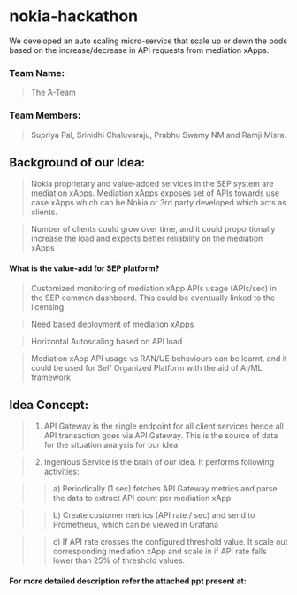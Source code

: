 # nokia-hackathon
We developed an auto scaling micro-service that scale up or down the pods based on the increase/decrease in API requests from mediation xApps.

### Team Name: 
> The A-Team
### Team Members: 
> Supriya Pal, Srinidhi Chaluvaraju, Prabhu Swamy NM and Ramji Misra.


## Background of our Idea:
> Nokia proprietary and value-added services in the SEP system are mediation xApps. Mediation xApps exposes set of APIs towards use case xApps which can be Nokia or 3rd party developed which acts as clients. 

> Number of clients could grow over time, and it could proportionally increase the load and expects better reliability on the mediation xApps

#### What is the value-add for SEP platform?
> Customized monitoring of mediation xApp APIs usage (APIs/sec) in the SEP common dashboard. This could be eventually linked to the licensing

>  Need based deployment of mediation xApps

>  Horizontal Autoscaling based on API load 

>  Mediation xApp API usage vs RAN/UE behaviours can be learnt, and it could be  used  for Self Organized Platform with the aid of AI/ML framework


## Idea Concept:
>1. API Gateway is the single endpoint for all client services hence all API transaction goes via API Gateway. This is the source of data for the situation analysis for our idea.

>2. Ingenious Service is the brain of our idea. It performs following activities:

>>a) Periodically (1 sec) fetches API Gateway metrics and parse the data to extract API count per mediation xApp.

>>b) Create customer metrics  (API rate / sec) and send to Prometheus, which can be viewed in Grafana 

>>c) If API rate crosses the configured threshold value. It scale out corresponding mediation xApp and scale in if API rate falls lower than 25% of threshold values.


#### For more detailed description refer the attached ppt present at: 
